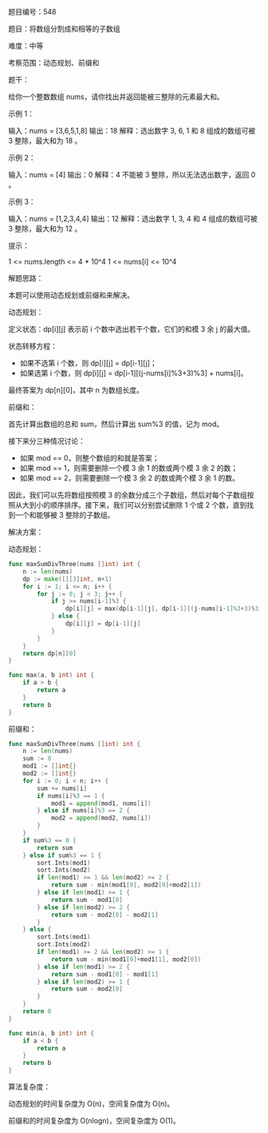 题目编号：548

题目：将数组分割成和相等的子数组

难度：中等

考察范围：动态规划、前缀和

题干：

给你一个整数数组 nums，请你找出并返回能被三整除的元素最大和。

示例 1：

输入：nums = [3,6,5,1,8]
输出：18
解释：选出数字 3, 6, 1 和 8 组成的数组可被 3 整除，最大和为 18 。

示例 2：

输入：nums = [4]
输出：0
解释：4 不能被 3 整除，所以无法选出数字，返回 0 。

示例 3：

输入：nums = [1,2,3,4,4]
输出：12
解释：选出数字 1, 3, 4 和 4 组成的数组可被 3 整除，最大和为 12 。

提示：

1 <= nums.length <= 4 * 10^4
1 <= nums[i] <= 10^4

解题思路：

本题可以使用动态规划或前缀和来解决。

动态规划：

定义状态：dp[i][j] 表示前 i 个数中选出若干个数，它们的和模 3 余 j 的最大值。

状态转移方程：

- 如果不选第 i 个数，则 dp[i][j] = dp[i-1][j]；
- 如果选第 i 个数，则 dp[i][j] = dp[i-1][(j-nums[i]%3+3)%3] + nums[i]。

最终答案为 dp[n][0]，其中 n 为数组长度。

前缀和：

首先计算出数组的总和 sum，然后计算出 sum%3 的值，记为 mod。

接下来分三种情况讨论：

- 如果 mod == 0，则整个数组的和就是答案；
- 如果 mod == 1，则需要删除一个模 3 余 1 的数或两个模 3 余 2 的数；
- 如果 mod == 2，则需要删除一个模 3 余 2 的数或两个模 3 余 1 的数。

因此，我们可以先将数组按照模 3 的余数分成三个子数组，然后对每个子数组按照从大到小的顺序排序。接下来，我们可以分别尝试删除 1 个或 2 个数，直到找到一个和能够被 3 整除的子数组。

解决方案：

动态规划：

```go
func maxSumDivThree(nums []int) int {
    n := len(nums)
    dp := make([][3]int, n+1)
    for i := 1; i <= n; i++ {
        for j := 0; j < 3; j++ {
            if j >= nums[i-1]%3 {
                dp[i][j] = max(dp[i-1][j], dp[i-1][(j-nums[i-1]%3+3)%3]+nums[i-1])
            } else {
                dp[i][j] = dp[i-1][j]
            }
        }
    }
    return dp[n][0]
}

func max(a, b int) int {
    if a > b {
        return a
    }
    return b
}
```

前缀和：

```go
func maxSumDivThree(nums []int) int {
    n := len(nums)
    sum := 0
    mod1 := []int{}
    mod2 := []int{}
    for i := 0; i < n; i++ {
        sum += nums[i]
        if nums[i]%3 == 1 {
            mod1 = append(mod1, nums[i])
        } else if nums[i]%3 == 2 {
            mod2 = append(mod2, nums[i])
        }
    }
    if sum%3 == 0 {
        return sum
    } else if sum%3 == 1 {
        sort.Ints(mod1)
        sort.Ints(mod2)
        if len(mod1) >= 1 && len(mod2) >= 2 {
            return sum - min(mod1[0], mod2[0]+mod2[1])
        } else if len(mod1) >= 1 {
            return sum - mod1[0]
        } else if len(mod2) >= 2 {
            return sum - mod2[0] - mod2[1]
        }
    } else {
        sort.Ints(mod1)
        sort.Ints(mod2)
        if len(mod1) >= 2 && len(mod2) >= 1 {
            return sum - min(mod1[0]+mod1[1], mod2[0])
        } else if len(mod1) >= 2 {
            return sum - mod1[0] - mod1[1]
        } else if len(mod2) >= 1 {
            return sum - mod2[0]
        }
    }
    return 0
}

func min(a, b int) int {
    if a < b {
        return a
    }
    return b
}
```

算法复杂度：

动态规划的时间复杂度为 O(n)，空间复杂度为 O(n)。

前缀和的时间复杂度为 O(nlogn)，空间复杂度为 O(1)。